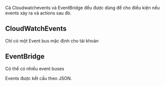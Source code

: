 Cả Cloudwatchevents và EventBridge đều được dùng để cho điều kiện nếu events xảy ra và actions sau đó.

## CloudWatchEvents 
 Chỉ có một Event bus mặc định cho tài khoản
## EventBridge
 Có thể có nhiều event buses

Events được kết cấu theo JSON. 